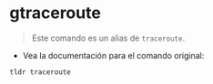 # gtraceroute

> Este comando es un alias de `traceroute`.

- Vea la documentación para el comando original:

`tldr traceroute`

